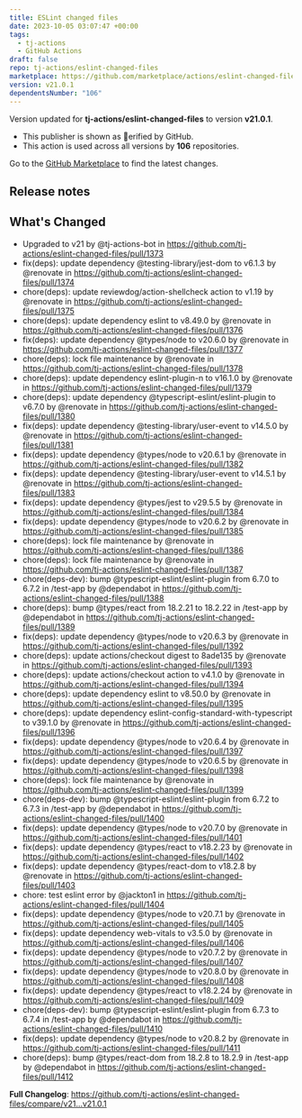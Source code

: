 ```yaml
---
title: ESLint changed files
date: 2023-10-05 03:07:47 +00:00
tags:
  - tj-actions
  - GitHub Actions
draft: false
repo: tj-actions/eslint-changed-files
marketplace: https://github.com/marketplace/actions/eslint-changed-files
version: v21.0.1
dependentsNumber: "106"
---
```



Version updated for **tj-actions/eslint-changed-files** to version **v21.0.1**.
- This publisher is shown as erified by GitHub.
- This action is used across all versions by **106** repositories.

Go to the [GitHub Marketplace](https://github.com/marketplace/actions/eslint-changed-files) to find the latest changes.

## Release notes

## What's Changed
* Upgraded to v21 by @tj-actions-bot in https://github.com/tj-actions/eslint-changed-files/pull/1373
* fix(deps): update dependency @testing-library/jest-dom to v6.1.3 by @renovate in https://github.com/tj-actions/eslint-changed-files/pull/1374
* chore(deps): update reviewdog/action-shellcheck action to v1.19 by @renovate in https://github.com/tj-actions/eslint-changed-files/pull/1375
* chore(deps): update dependency eslint to v8.49.0 by @renovate in https://github.com/tj-actions/eslint-changed-files/pull/1376
* fix(deps): update dependency @types/node to v20.6.0 by @renovate in https://github.com/tj-actions/eslint-changed-files/pull/1377
* chore(deps): lock file maintenance by @renovate in https://github.com/tj-actions/eslint-changed-files/pull/1378
* chore(deps): update dependency eslint-plugin-n to v16.1.0 by @renovate in https://github.com/tj-actions/eslint-changed-files/pull/1379
* chore(deps): update dependency @typescript-eslint/eslint-plugin to v6.7.0 by @renovate in https://github.com/tj-actions/eslint-changed-files/pull/1380
* fix(deps): update dependency @testing-library/user-event to v14.5.0 by @renovate in https://github.com/tj-actions/eslint-changed-files/pull/1381
* fix(deps): update dependency @types/node to v20.6.1 by @renovate in https://github.com/tj-actions/eslint-changed-files/pull/1382
* fix(deps): update dependency @testing-library/user-event to v14.5.1 by @renovate in https://github.com/tj-actions/eslint-changed-files/pull/1383
* fix(deps): update dependency @types/jest to v29.5.5 by @renovate in https://github.com/tj-actions/eslint-changed-files/pull/1384
* fix(deps): update dependency @types/node to v20.6.2 by @renovate in https://github.com/tj-actions/eslint-changed-files/pull/1385
* chore(deps): lock file maintenance by @renovate in https://github.com/tj-actions/eslint-changed-files/pull/1386
* chore(deps): lock file maintenance by @renovate in https://github.com/tj-actions/eslint-changed-files/pull/1387
* chore(deps-dev): bump @typescript-eslint/eslint-plugin from 6.7.0 to 6.7.2 in /test-app by @dependabot in https://github.com/tj-actions/eslint-changed-files/pull/1388
* chore(deps): bump @types/react from 18.2.21 to 18.2.22 in /test-app by @dependabot in https://github.com/tj-actions/eslint-changed-files/pull/1389
* fix(deps): update dependency @types/node to v20.6.3 by @renovate in https://github.com/tj-actions/eslint-changed-files/pull/1392
* chore(deps): update actions/checkout digest to 8ade135 by @renovate in https://github.com/tj-actions/eslint-changed-files/pull/1393
* chore(deps): update actions/checkout action to v4.1.0 by @renovate in https://github.com/tj-actions/eslint-changed-files/pull/1394
* chore(deps): update dependency eslint to v8.50.0 by @renovate in https://github.com/tj-actions/eslint-changed-files/pull/1395
* chore(deps): update dependency eslint-config-standard-with-typescript to v39.1.0 by @renovate in https://github.com/tj-actions/eslint-changed-files/pull/1396
* fix(deps): update dependency @types/node to v20.6.4 by @renovate in https://github.com/tj-actions/eslint-changed-files/pull/1397
* fix(deps): update dependency @types/node to v20.6.5 by @renovate in https://github.com/tj-actions/eslint-changed-files/pull/1398
* chore(deps): lock file maintenance by @renovate in https://github.com/tj-actions/eslint-changed-files/pull/1399
* chore(deps-dev): bump @typescript-eslint/eslint-plugin from 6.7.2 to 6.7.3 in /test-app by @dependabot in https://github.com/tj-actions/eslint-changed-files/pull/1400
* fix(deps): update dependency @types/node to v20.7.0 by @renovate in https://github.com/tj-actions/eslint-changed-files/pull/1401
* fix(deps): update dependency @types/react to v18.2.23 by @renovate in https://github.com/tj-actions/eslint-changed-files/pull/1402
* fix(deps): update dependency @types/react-dom to v18.2.8 by @renovate in https://github.com/tj-actions/eslint-changed-files/pull/1403
* chore: test eslint error by @jackton1 in https://github.com/tj-actions/eslint-changed-files/pull/1404
* fix(deps): update dependency @types/node to v20.7.1 by @renovate in https://github.com/tj-actions/eslint-changed-files/pull/1405
* fix(deps): update dependency web-vitals to v3.5.0 by @renovate in https://github.com/tj-actions/eslint-changed-files/pull/1406
* fix(deps): update dependency @types/node to v20.7.2 by @renovate in https://github.com/tj-actions/eslint-changed-files/pull/1407
* fix(deps): update dependency @types/node to v20.8.0 by @renovate in https://github.com/tj-actions/eslint-changed-files/pull/1408
* fix(deps): update dependency @types/react to v18.2.24 by @renovate in https://github.com/tj-actions/eslint-changed-files/pull/1409
* chore(deps-dev): bump @typescript-eslint/eslint-plugin from 6.7.3 to 6.7.4 in /test-app by @dependabot in https://github.com/tj-actions/eslint-changed-files/pull/1410
* fix(deps): update dependency @types/node to v20.8.2 by @renovate in https://github.com/tj-actions/eslint-changed-files/pull/1411
* chore(deps): bump @types/react-dom from 18.2.8 to 18.2.9 in /test-app by @dependabot in https://github.com/tj-actions/eslint-changed-files/pull/1412


**Full Changelog**: https://github.com/tj-actions/eslint-changed-files/compare/v21...v21.0.1
